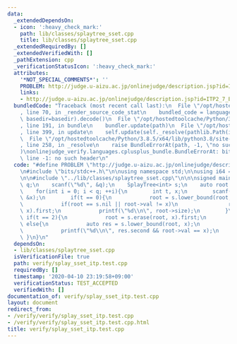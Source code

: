```yaml
---
data:
  _extendedDependsOn:
  - icon: ':heavy_check_mark:'
    path: lib/classes/splaytree_sset.cpp
    title: lib/classes/splaytree_sset.cpp
  _extendedRequiredBy: []
  _extendedVerifiedWith: []
  _pathExtension: cpp
  _verificationStatusIcon: ':heavy_check_mark:'
  attributes:
    '*NOT_SPECIAL_COMMENTS*': ''
    PROBLEM: http://judge.u-aizu.ac.jp/onlinejudge/description.jsp?id=ITP2_7_B
    links:
    - http://judge.u-aizu.ac.jp/onlinejudge/description.jsp?id=ITP2_7_B
  bundledCode: "Traceback (most recent call last):\n  File \"/opt/hostedtoolcache/Python/3.8.5/x64/lib/python3.8/site-packages/onlinejudge_verify/documentation/build.py\"\
    , line 70, in _render_source_code_stat\n    bundled_code = language.bundle(stat.path,\
    \ basedir=basedir).decode()\n  File \"/opt/hostedtoolcache/Python/3.8.5/x64/lib/python3.8/site-packages/onlinejudge_verify/languages/cplusplus.py\"\
    , line 191, in bundle\n    bundler.update(path)\n  File \"/opt/hostedtoolcache/Python/3.8.5/x64/lib/python3.8/site-packages/onlinejudge_verify/languages/cplusplus_bundle.py\"\
    , line 399, in update\n    self.update(self._resolve(pathlib.Path(included), included_from=path))\n\
    \  File \"/opt/hostedtoolcache/Python/3.8.5/x64/lib/python3.8/site-packages/onlinejudge_verify/languages/cplusplus_bundle.py\"\
    , line 258, in _resolve\n    raise BundleErrorAt(path, -1, \"no such header\"\
    )\nonlinejudge_verify.languages.cplusplus_bundle.BundleErrorAt: bits/stdc++.h:\
    \ line -1: no such header\n"
  code: "#define PROBLEM \"http://judge.u-aizu.ac.jp/onlinejudge/description.jsp?id=ITP2_7_B\"\
    \n#include \"bits/stdc++.h\"\n\nusing namespace std;\n\nusing i64 = long long;\n\
    \n\n#include \"../lib/classes/splaytree_sset.cpp\"\n\n\nsigned main(){\n    int\
    \ q;\n    scanf(\"%d\", &q);\n    SplayTree<int> s;\n    auto root = s.nil;\n\
    \    for(int i = 0; i < q; ++i){\n        int t, x;\n        scanf(\"%d%d\", &t,\
    \ &x);\n        if(t == 0){\n            root = s.lower_bound(root, x).first;\n\
    \            if(root == s.nil || root->val != x)\n                root = s.insert(root,\
    \ x).first;\n            printf(\"%d\\n\", root->size);\n        }\n        else\
    \ if(t == 2){\n            root = s.erase(root, x).first;\n        }\n       \
    \ else{\n            auto res = s.lower_bound(root, x);\n            root = res.first;\n\
    \            printf(\"%d\\n\", res.second && root->val == x);\n        }\n   \
    \ }\n}\n"
  dependsOn:
  - lib/classes/splaytree_sset.cpp
  isVerificationFile: true
  path: verify/splay_sset_itp.test.cpp
  requiredBy: []
  timestamp: '2020-04-10 23:19:58+09:00'
  verificationStatus: TEST_ACCEPTED
  verifiedWith: []
documentation_of: verify/splay_sset_itp.test.cpp
layout: document
redirect_from:
- /verify/verify/splay_sset_itp.test.cpp
- /verify/verify/splay_sset_itp.test.cpp.html
title: verify/splay_sset_itp.test.cpp
---
```

